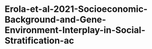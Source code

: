# Erola-et-al-2021-Socioeconomic-Background-and-Gene-Environment-Interplay-in-Social-Stratification-ac